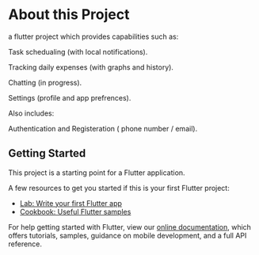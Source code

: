 # About this Project
a flutter project which provides capabilities such as:

Task schedualing (with local notifications).

Tracking daily expenses (with graphs and history).

Chatting (in progress).

Settings (profile and app prefrences). 

Also includes:

Authentication and Registeration ( phone number / email).



## Getting Started

This project is a starting point for a Flutter application.

A few resources to get you started if this is your first Flutter project:

- [Lab: Write your first Flutter app](https://flutter.dev/docs/get-started/codelab)
- [Cookbook: Useful Flutter samples](https://flutter.dev/docs/cookbook)

For help getting started with Flutter, view our
[online documentation](https://flutter.dev/docs), which offers tutorials,
samples, guidance on mobile development, and a full API reference.
